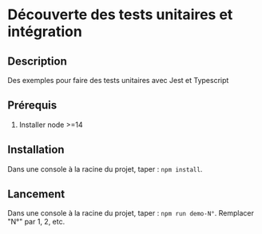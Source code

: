 # Découverte des tests unitaires et intégration

## Description

Des exemples pour faire des tests unitaires avec Jest et Typescript

## Prérequis

1. Installer node >=14

## Installation

Dans une console à la racine du projet, taper : `npm install`.

## Lancement

Dans une console à la racine du projet, taper : `npm run demo-N°`.
Remplacer "N°" par 1, 2, etc.
